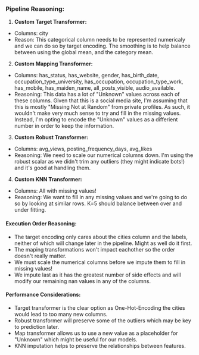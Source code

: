 ### Pipeline Reasoning:

1. **Custom Target Transformer:**
- Columns: city
- Reason: This categorical column needs to be represented numericaly and we can do so by target encoding. The smoothing is to help balance between using the global mean, and the category mean.

2. **Custom Mapping Transformer:**
- Columns: has_status, has_website, gender, has_birth_date, occupation_type_university, has_occupation, occupation_type_work, has_mobile, has_maiden_name, all_posts_visible, audio_available.
- Reasoning: This data has a lot of "Unknown" values across each of these columns. Given that this is a social media site, I'm assuming that this is mostly "Missing Not at Random" from private profiles. As such, it wouldn't make very much sense to try and fill in the missing values. Instead, I'm opting to encode the "Unknown" values as a differient number in order to keep the information.

3. **Custom Robust Transformer:**
- Columns: avg_views, posting_frequency_days, avg_likes
- Reasoning: We need to scale our numerical columns down. I'm using the robust scalar as we didn't trim any outliers (they might indicate bots!) and it's good at handling them.

4. **Custom KNN Transformer:**
- Columns: All with missing values!
- Reasoning: We want to fill in any missing values and we're going to do so by looking at similar rows. K=5 should balance between over and under fitting.

#### Execution Order Reasoning:
- The target encoding only cares about the cities column and the labels, neither of which will change later in the pipeline. Might as well do it first.
- The maping transformations won't impact eachother so the order doesn't really matter.
- We must scale the numerical columns before we impute them to fill in missing values!
- We impute last as it has the greatest number of side effects and will modify our remaining nan values in any of the columns.

#### Performance Considerations:
- Target transformer is the clear option as One-Hot-Encoding the cities would lead to too many new columns.
- Robust transformer will preserve some of the outliers which may be key to prediction later.
- Map transformer allows us to use a new value as a placeholder for "Unknown" which might be useful for our models.
- KNN imputation helps to preserve the relationships between features.